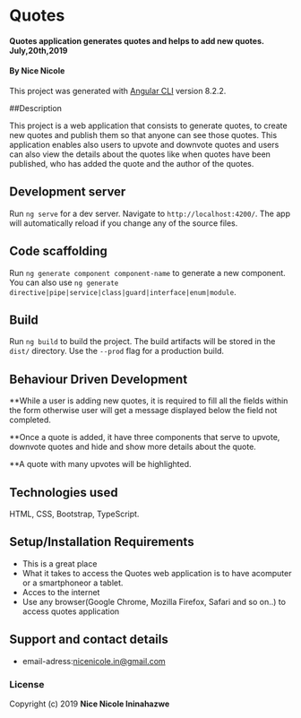 # Quotes

#### Quotes application generates quotes and helps to add new quotes. July,20th,2019
#### By Nice Nicole

This project was generated with [Angular CLI](https://github.com/angular/angular-cli) version 8.2.2.

##Description

This project is a web application that consists to generate quotes, to create new quotes and publish them so that anyone can see those quotes. This application enables also users to upvote and downvote quotes and users can also view the details about the quotes like when quotes have been published, who has added the quote and the author of the quotes. 

## Development server

Run `ng serve` for a dev server. Navigate to `http://localhost:4200/`. The app will automatically reload if you change any of the source files.

## Code scaffolding

Run `ng generate component component-name` to generate a new component. You can also use `ng generate directive|pipe|service|class|guard|interface|enum|module`.

## Build

Run `ng build` to build the project. The build artifacts will be stored in the `dist/` directory. Use the `--prod` flag for a production build.

## Behaviour Driven Development

**While a user is adding new quotes, it is required to fill all the fields within the form otherwise user will get a message displayed below the field not completed.

**Once a quote is added, it have three components that serve to upvote, downvote quotes and hide and show more details about the quote.

**A quote with many upvotes will be highlighted.

## Technologies used

HTML, CSS, Bootstrap, TypeScript.

## Setup/Installation Requirements
* This is a great place
* What it takes to access the Quotes web application is to have acomputer or a smartphoneor a tablet.
* Acces to the internet
* Use any browser(Google Chrome, Mozilla Firefox, Safari and so on..) to access quotes application

## Support and contact details

* email-adress:nicenicole.in@gmail.com
### License

Copyright (c) 2019 **Nice Nicole Ininahazwe**